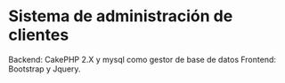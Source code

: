# Sistema de administración de clientes
Backend: CakePHP 2.X y mysql como gestor de base de datos
Frontend: Bootstrap y Jquery.
